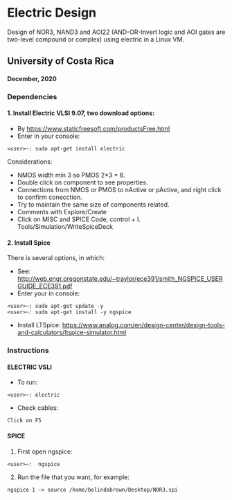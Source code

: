 # Electric Design

Design of NOR3, NAND3 and AOI22 (AND-OR-Invert logic and AOI gates are two-level compound or complex) using electric in a 
Linux VM.
 
## University of Costa Rica
#### December, 2020

### Dependencies
#### 1. Install Electric VLSI 9.07, two download options:
 - By https://www.staticfreesoft.com/productsFree.html
 - Enter in your console:
 
~~~~~
<user>~: sudo apt-get install electric 
~~~~~

Considerations: 
- NMOS width min 3 so PMOS 2*3 = 6.
- Double click on component to see properties. 
- Connections from NMOS or PMOS to nActive or pActive, and right click to confirm conecction.
- Try to maintain the same size of components related.
- Comments with Explore/Create
- Click on MISC and SPICE Code, control + I. Tools/Simulation/WriteSpiceDeck 

#### 2. Install Spice 
There is several options, in which:

- See: http://web.engr.oregonstate.edu/~traylor/ece391/smith_NGSPICE_USERGUIDE_ECE391.pdf
- Enter your in console:
~~~~~
<user>~: sudo apt-get update -y
<user>~: sudo apt-get install -y ngspice
~~~~~

- Install LTSpice:  https://www.analog.com/en/design-center/design-tools-and-calculators/ltspice-simulator.html

### Instructions 

#### ELECTRIC VSLI
 
* To run:
~~~~~
<user>~: electric
~~~~~

* Check cables:

~~~~~
Click on F5
~~~~~

#### SPICE

1. First open ngspice:
~~~~
<user>~:  ngspice 
~~~~

2. Run the file that you want, for example:

~~~~
ngspice 1 -> source /home/belindabrown/Desktop/NOR3.spi
~~~~




